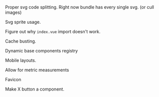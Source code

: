 Proper svg code splitting. Right now bundle has every single svg. (or cull images)

Svg sprite usage.

Figure out why `index.vue` import doesn't work.

Cache busting.

Dynamic base components registry


Mobile layouts.

Allow for metric measurements

Favicon

Make X button a component.